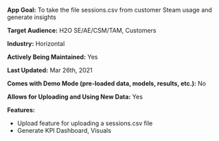 **App Goal:** To take the file sessions.csv from customer Steam usage and generate insights

**Target Audience:** H2O SE/AE/CSM/TAM, Customers

**Industry:** Horizontal

**Actively Being Maintained:** Yes

**Last Updated:** Mar 26th, 2021

**Comes with Demo Mode (pre-loaded data, models, results, etc.):** No

**Allows for Uploading and Using New Data:** Yes

**Features:**
* Upload feature for uploading a sessions.csv file
* Generate KPI Dashboard, Visuals

